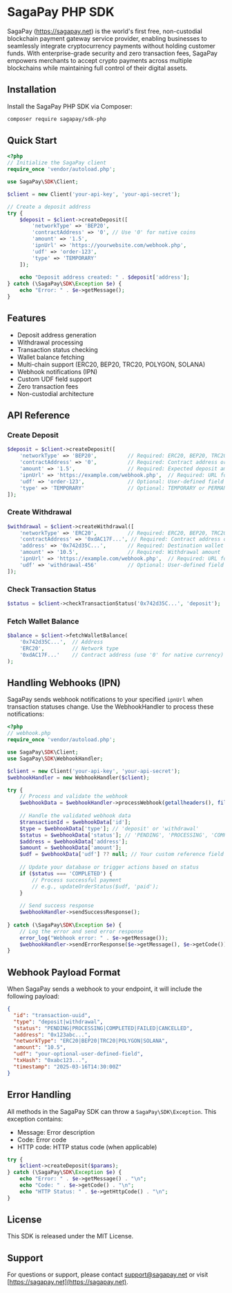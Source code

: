 # SagaPay PHP SDK

SagaPay (https://sagapay.net) is the world's first free, non-custodial blockchain payment gateway service provider, enabling businesses to seamlessly integrate cryptocurrency payments without holding customer funds. With enterprise-grade security and zero transaction fees, SagaPay empowers merchants to accept crypto payments across multiple blockchains while maintaining full control of their digital assets.

## Installation

Install the SagaPay PHP SDK via Composer:

```bash
composer require sagapay/sdk-php
```

## Quick Start

```php
<?php
// Initialize the SagaPay client
require_once 'vendor/autoload.php';

use SagaPay\SDK\Client;

$client = new Client('your-api-key', 'your-api-secret');

// Create a deposit address
try {
    $deposit = $client->createDeposit([
        'networkType' => 'BEP20',
        'contractAddress' => '0', // Use '0' for native coins
        'amount' => '1.5',
        'ipnUrl' => 'https://yourwebsite.com/webhook.php',
        'udf' => 'order-123',
        'type' => 'TEMPORARY'
    ]);
    
    echo "Deposit address created: " . $deposit['address'];
} catch (\SagaPay\SDK\Exception $e) {
    echo "Error: " . $e->getMessage();
}
```

## Features

- Deposit address generation
- Withdrawal processing
- Transaction status checking
- Wallet balance fetching
- Multi-chain support (ERC20, BEP20, TRC20, POLYGON, SOLANA)
- Webhook notifications (IPN)
- Custom UDF field support
- Zero transaction fees
- Non-custodial architecture

## API Reference

### Create Deposit

```php
$deposit = $client->createDeposit([
    'networkType' => 'BEP20',          // Required: ERC20, BEP20, TRC20, POLYGON, SOLANA
    'contractAddress' => '0',          // Required: Contract address or '0' for native coins
    'amount' => '1.5',                 // Required: Expected deposit amount
    'ipnUrl' => 'https://example.com/webhook.php',  // Required: URL for notifications
    'udf' => 'order-123',              // Optional: User-defined field
    'type' => 'TEMPORARY'              // Optional: TEMPORARY or PERMANENT
]);
```

### Create Withdrawal

```php
$withdrawal = $client->createWithdrawal([
    'networkType' => 'ERC20',          // Required: ERC20, BEP20, TRC20, POLYGON, SOLANA
    'contractAddress' => '0xdAC17F...', // Required: Contract address or '0' for native coins
    'address' => '0x742d35C...',       // Required: Destination wallet address
    'amount' => '10.5',                // Required: Withdrawal amount
    'ipnUrl' => 'https://example.com/webhook.php',  // Required: URL for notifications
    'udf' => 'withdrawal-456'          // Optional: User-defined field
]);
```

### Check Transaction Status

```php
$status = $client->checkTransactionStatus('0x742d35C...', 'deposit');
```

### Fetch Wallet Balance

```php
$balance = $client->fetchWalletBalance(
    '0x742d35C...',  // Address
    'ERC20',         // Network type
    '0xdAC17F...'    // Contract address (use '0' for native currency)
);
```

## Handling Webhooks (IPN)

SagaPay sends webhook notifications to your specified `ipnUrl` when transaction statuses change. Use the WebhookHandler to process these notifications:

```php
<?php
// webhook.php
require_once 'vendor/autoload.php';

use SagaPay\SDK\Client;
use SagaPay\SDK\WebhookHandler;

$client = new Client('your-api-key', 'your-api-secret');
$webhookHandler = new WebhookHandler($client);

try {
    // Process and validate the webhook
    $webhookData = $webhookHandler->processWebhook(getallheaders(), file_get_contents('php://input'));
    
    // Handle the validated webhook data
    $transactionId = $webhookData['id'];
    $type = $webhookData['type']; // 'deposit' or 'withdrawal'
    $status = $webhookData['status']; // 'PENDING', 'PROCESSING', 'COMPLETED', 'FAILED', 'CANCELLED'
    $address = $webhookData['address'];
    $amount = $webhookData['amount'];
    $udf = $webhookData['udf'] ?? null; // Your custom reference field
    
    // Update your database or trigger actions based on status
    if ($status === 'COMPLETED') {
        // Process successful payment
        // e.g., updateOrderStatus($udf, 'paid');
    }
    
    // Send success response
    $webhookHandler->sendSuccessResponse();
    
} catch (\SagaPay\SDK\Exception $e) {
    // Log the error and send error response
    error_log("Webhook error: " . $e->getMessage());
    $webhookHandler->sendErrorResponse($e->getMessage(), $e->getCode());
}
```

## Webhook Payload Format

When SagaPay sends a webhook to your endpoint, it will include the following payload:

```json
{
  "id": "transaction-uuid",
  "type": "deposit|withdrawal",
  "status": "PENDING|PROCESSING|COMPLETED|FAILED|CANCELLED",
  "address": "0x123abc...",
  "networkType": "ERC20|BEP20|TRC20|POLYGON|SOLANA",
  "amount": "10.5",
  "udf": "your-optional-user-defined-field",
  "txHash": "0xabc123...",
  "timestamp": "2025-03-16T14:30:00Z"
}
```

## Error Handling

All methods in the SagaPay SDK can throw a `SagaPay\SDK\Exception`. This exception contains:

- Message: Error description
- Code: Error code
- HTTP code: HTTP status code (when applicable)

```php
try {
    $client->createDeposit($params);
} catch (\SagaPay\SDK\Exception $e) {
    echo "Error: " . $e->getMessage() . "\n";
    echo "Code: " . $e->getCode() . "\n";
    echo "HTTP Status: " . $e->getHttpCode() . "\n";
}
```

## License

This SDK is released under the MIT License.

## Support

For questions or support, please contact support@sagapay.net or visit [https://sagapay.net](https://sagapay.net).